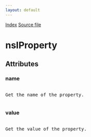 ```yaml
---
layout: default
---
```

<div id='links'><a href="../index.html">Index</a>
<a href="http://dxr.mozilla.org/mozilla-central/source/xpcom/ds/nsIProperty.idl">Source file</a>
</div>

# nsIProperty #

## Attributes ##

### name ###
<pre>  
Get the name of the property.  
  
</pre>
### value ###
<pre>  
Get the value of the property.  
  
</pre>